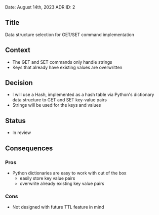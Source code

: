 

Date: August 14th, 2023
ADR ID: 2

## Title
Data structure selection for GET/SET command implementation

## Context
- The GET and SET commands only handle strings
- Keys that already have existing values are overwritten

## Decision
- I will use a Hash, implemented as a hash table via Python's dictionary data structure to GET and SET key-value pairs
- Strings will be used for the keys and values

## Status
- In review

## Consequences
### Pros
-   Python dictionaries are easy to work with out of the box
    - easily store key value pairs
    - overwrite already existing key value pairs

### Cons
- Not designed with future TTL feature in mind
